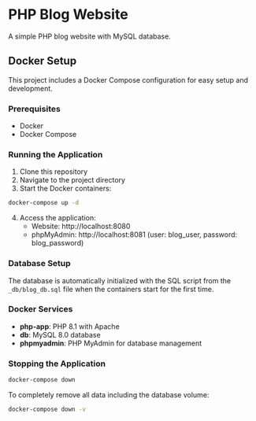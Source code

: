 # PHP Blog Website

A simple PHP blog website with MySQL database.

## Docker Setup

This project includes a Docker Compose configuration for easy setup and development.

### Prerequisites

- Docker
- Docker Compose

### Running the Application

1. Clone this repository
2. Navigate to the project directory
3. Start the Docker containers:

```bash
docker-compose up -d
```

4. Access the application:
   - Website: http://localhost:8080
   - phpMyAdmin: http://localhost:8081 (user: blog_user, password: blog_password)

### Database Setup

The database is automatically initialized with the SQL script from the `_db/blog_db.sql` file when the containers start for the first time.

### Docker Services

- **php-app**: PHP 8.1 with Apache
- **db**: MySQL 8.0 database
- **phpmyadmin**: PHP MyAdmin for database management

### Stopping the Application

```bash
docker-compose down
```

To completely remove all data including the database volume:

```bash
docker-compose down -v
```
